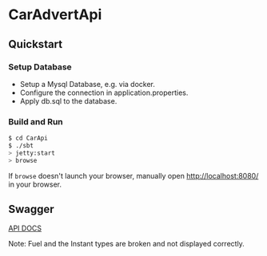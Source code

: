 # CarAdvertApi #

## Quickstart

### Setup Database

* Setup a Mysql Database, e.g. via docker. 
* Configure the connection in application.properties.
* Apply db.sql to the database.

### Build and Run

```sh
$ cd CarApi
$ ./sbt
> jetty:start
> browse
```

If `browse` doesn't launch your browser, manually open [http://localhost:8080/](http://localhost:8080/) in your browser.

## Swagger
[API DOCS](http://localhost:8080/api-docs/swagger.json)

Note: Fuel and the Instant types are broken and not displayed correctly.